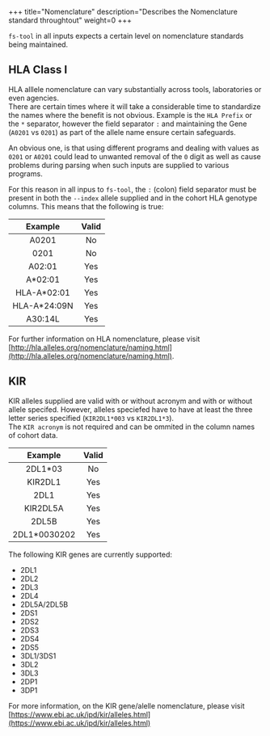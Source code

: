 +++
title="Nomenclature"
description="Describes the Nomenclature standard throughtout"
weight=0
+++


`fs-tool` in all inputs expects a certain level on nomenclature standards being maintained.

## HLA Class I

HLA alllele nomenclature can vary substantially across tools, laboratories or even agencies.  
There are certain times where it will take a considerable time to standardize the names where the benefit is not obvious.
Example is the `HLA Prefix` or the `*` separator, however the field separator `:` and maintaining the Gene (`A0201` vs  `0201`) as part of the allele name ensure certain safeguards.

An obvious one, is that using different programs and dealing with values as `0201` or `A0201` could lead to unwanted removal of the `0` digit as well as cause problems during parsing when such inputs are supplied to various programs.

For this reason in all inpus to `fs-tool`, the `:` (colon) field separator must be present in both the `--index` allele supplied and in the cohort HLA genotype columns. This means that the following is true:

| Example | Valid |
| :-----: | :----:|
| A0201   |   No   |
| 0201    |   No   |
| A02:01  |  Yes  |
| A*02:01 |  Yes  |
| HLA-A*02:01  |  Yes  |
| HLA-A*24:09N  |  Yes  |
| A30:14L  |  Yes  |


For further information on HLA nomenclature, please visit [http://hla.alleles.org/nomenclature/naming.html](http://hla.alleles.org/nomenclature/naming.html).

## KIR 

KIR alleles supplied are valid with or without acronym and with or without  allele specifed. However, alleles speciefed have to have at least the three letter series specified (`KIR2DL1*003` vs `KIR2DL1*3`).  
The `KIR acronym` is not required and can be ommited in the column names of cohort data.

| Example | Valid |
| :-----: | :----:|
| 2DL1*03   |   No   |
| KIR2DL1   |   Yes   |
| 2DL1   |   Yes   |
| KIR2DL5A   |   Yes   |
| 2DL5B   |   Yes   |
| 2DL1*0030202   |   Yes   |


The following KIR genes are currently supported:

- 2DL1
- 2DL2
- 2DL3
- 2DL4
- 2DL5A/2DL5B
- 2DS1
- 2DS2
- 2DS3
- 2DS4
- 2DS5
- 3DL1/3DS1
- 3DL2
- 3DL3
- 2DP1
- 3DP1

For more information, on the KIR gene/alelle nomenclature,  please visit  [https://www.ebi.ac.uk/ipd/kir/alleles.html](https://www.ebi.ac.uk/ipd/kir/alleles.html)
